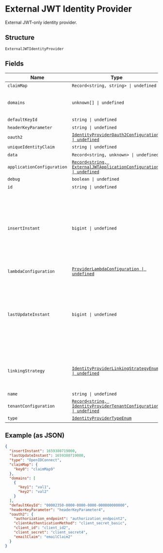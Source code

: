 
# External JWT Identity Provider

External JWT-only identity provider.

## Structure

`ExternalJWTIdentityProvider`

## Fields

| Name | Type | Tags | Description |
|  --- | --- | --- | --- |
| `claimMap` | `Record<string, string> \| undefined` | Optional | - |
| `domains` | `unknown[] \| undefined` | Optional | **Constraints**: *Unique Items Required* |
| `defaultKeyId` | `string \| undefined` | Optional | - |
| `headerKeyParameter` | `string \| undefined` | Optional | - |
| `oauth2` | [`IdentityProviderOauth2Configuration \| undefined`](../../doc/models/identity-provider-oauth-2-configuration.md) | Optional | - |
| `uniqueIdentityClaim` | `string \| undefined` | Optional | - |
| `data` | `Record<string, unknown> \| undefined` | Optional | - |
| `applicationConfiguration` | [`Record<string, ExternalJWTApplicationConfiguration> \| undefined`](../../doc/models/external-jwt-application-configuration.md) | Optional | - |
| `debug` | `boolean \| undefined` | Optional | - |
| `id` | `string \| undefined` | Optional | - |
| `insertInstant` | `bigint \| undefined` | Optional | The number of milliseconds since the unix epoch: January 1, 1970 00:00:00 UTC. This value is always in UTC. |
| `lambdaConfiguration` | [`ProviderLambdaConfiguration \| undefined`](../../doc/models/provider-lambda-configuration.md) | Optional | - |
| `lastUpdateInstant` | `bigint \| undefined` | Optional | The number of milliseconds since the unix epoch: January 1, 1970 00:00:00 UTC. This value is always in UTC. |
| `linkingStrategy` | [`IdentityProviderLinkingStrategyEnum \| undefined`](../../doc/models/identity-provider-linking-strategy-enum.md) | Optional | The IdP behavior when no user link has been made yet. |
| `name` | `string \| undefined` | Optional | - |
| `tenantConfiguration` | [`Record<string, IdentityProviderTenantConfiguration> \| undefined`](../../doc/models/identity-provider-tenant-configuration.md) | Optional | - |
| `type` | [`IdentityProviderTypeEnum`](../../doc/models/identity-provider-type-enum.md) | Required | - |

## Example (as JSON)

```json
{
  "insertInstant": 1659380719000,
  "lastUpdateInstant": 1659380719000,
  "type": "OpenIDConnect",
  "claimMap": {
    "key0": "claimMap9"
  },
  "domains": [
    {
      "key1": "val1",
      "key2": "val2"
    }
  ],
  "defaultKeyId": "00002350-0000-0000-0000-000000000000",
  "headerKeyParameter": "headerKeyParameter4",
  "oauth2": {
    "authorization_endpoint": "authorization_endpoint2",
    "clientAuthenticationMethod": "client_secret_basic",
    "client_id": "client_id2",
    "client_secret": "client_secret4",
    "emailClaim": "emailClaim2"
  }
}
```

